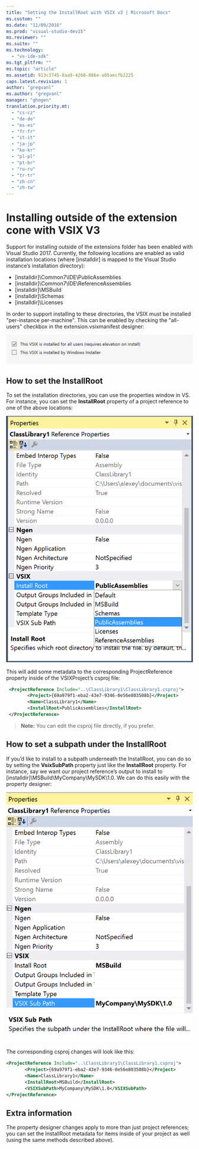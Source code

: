 ```yaml
---
title: "Setting the InstallRoot with VSIX v3 | Microsoft Docs"
ms.custom: ""
ms.date: "11/09/2016"
ms.prod: "visual-studio-dev15"
ms.reviewer: ""
ms.suite: ""
ms.technology: 
  - "vs-ide-sdk"
ms.tgt_pltfrm: ""
ms.topic: "article"
ms.assetid: 913c3745-8aa9-4260-886e-a05aecfb2225
caps.latest.revision: 1
author: "gregvanl"
ms.author: "gregvanl"
manager: "ghogen"
translation.priority.mt: 
  - "cs-cz"
  - "de-de"
  - "es-es"
  - "fr-fr"
  - "it-it"
  - "ja-jp"
  - "ko-kr"
  - "pl-pl"
  - "pt-br"
  - "ru-ru"
  - "tr-tr"
  - "zh-cn"
  - "zh-tw"
---
```

# Installing outside of the extension cone with VSIX V3

Support for installing outside of the extensions folder has been enabled with Visual Studio 2017. Currently, the following locations are enabled as valid installation locations (where [installdir] is mapped to the Visual Studio instance’s installation directory):

* [installdir]\Common7\IDE\PublicAssemblies
* [installdir]\Common7\IDE\ReferenceAssemblies
* [installdir]\MSBuild
* [installdir]\Schemas
* [installdir]\Licenses

In order to support installing to these directories, the VSIX must be installed "per-instance per-machine". This can be enabled by checking the "all-users" checkbox in the extension.vsixmanifest designer:

![check all users](media/check-all-users.png)

## How to set the InstallRoot

To set the installation directories, you can use the properties window in VS. For instance, you can set the **InstallRoot** property of a project reference to one of the above locations:

![install root properties](media/install-root-properties.png)

This will add some metadata to the corresponding ProjectReference property inside of the VSIXProject’s csproj file:

```xml
 <ProjectReference Include="..\ClassLibrary1\ClassLibrary1.csproj">
        <Project>{69a979f1-eba2-43e7-9346-0e56e803508b}</Project>
        <Name>ClassLibrary1</Name>
        <InstallRoot>PublicAssemblies</InstallRoot>
 </ProjectReference>
```

>**Note:** You can edit the csproj file directly, if you prefer.

## How to set a subpath under the InstallRoot

If you’d like to install to a subpath underneath the InstallRoot, you can do so by setting the **VsixSubPath** property just like the **InstallRoot** property. For instance, say we want our project reference’s output to install to [installdir]\MSBuild\MyCompany\MySDK\1.0. We can do this easily with the property designer:

![set subpath](media/set-subpath.png)

The corresponding csproj changes will look like this:

```xml
<ProjectReference Include="..\ClassLibrary1\ClassLibrary1.csproj">
       <Project>{69a979f1-eba2-43e7-9346-0e56e803508b}</Project>
       <Name>ClassLibrary1</Name>
       <InstallRoot>MSBuild</InstallRoot>
       <VSIXSubPath>MyCompany\MySDK\1.0</VSIXSubPath>
</ProjectReference>
```

## Extra information

The property designer changes apply to more than just project references; you can set the InstallRoot metadata for items inside of your project as well (using the same methods described above).